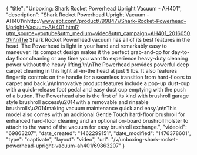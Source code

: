 {
    "title": "Unboxing: Shark Rocket Powerhead Upright Vacuum - AH401",
    "description": "Shark Rocket Powerhead Upright Vacuum - AH401\nhttp:\/\/www.abt.com\/product\/99847\/Shark-Rocket-Powerhead-Upright-Vacuum-AH401.html?utm_source=youtube&utm_medium=video&utm_campaign=AH401_20160503\n\nThe Shark Rocket Powerhead vacuum has all of its best features in the head. The Powerhead is light in your hand and remarkably easy to maneuver. Its compact design makes it the perfect grab-and-go for day-to-day floor cleaning or any time you want to experience heavy-duty cleaning power without the heavy lifting.\n\nThe Powerhead provides powerful deep carpet cleaning in this light all-in-the head at just 9 lbs. It also features fingertip controls on the handle for a seamless transition from hard-floors to carpet and back.\n\nInnovative product features include a pop-up dust-cup with a quick-release foot pedal and easy dust cup emptying with the push of a button. The Powerhead also is the first of its kind with brushroll garage style brushroll access\u2014with a removable and rinsable brushrolls\u2014making vacuum maintenance quick and easy.\n\nThis model also comes with an additional Gentle Touch hard-floor brushroll for enhanced hard-floor cleaning and an optional on-board brushroll holster to attach to the wand of the vacuum for easy brushroll exchange.",
    "videoid": "69863207",
    "date_created": "1462299151",
    "date_modified": "1476378601",
    "type": "captivate",
    "layout": "video",
    "url": "\/v\/unboxing-shark-rocket-powerhead-upright-vacuum-ah401\/69863207"
}